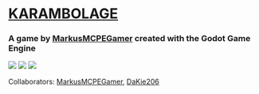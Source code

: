 # [KARAMBOLAGE](https://markusmcpegamer.github.io/Karambolage "GitHub Webpage")
### A game by [MarkusMCPEGamer](https://github.com/MarkusMCPEGamer "GitHub") created with the Godot Game Engine

![](https://img.shields.io/github/license/markusmcpegamer/karambolage)
![](https://img.shields.io/github/repo-size/markusmcpegamer/karambolage)
![](https://api.codacy.com/project/badge/Grade/f1df48c8343549d69d7e80b8b6a36cf2)

Collaborators: [MarkusMCPEGamer](https://github.com/MarkusMCPEGamer "GitHub"), [DaKie206](https://github.com/DaKie206 "GitHub")
